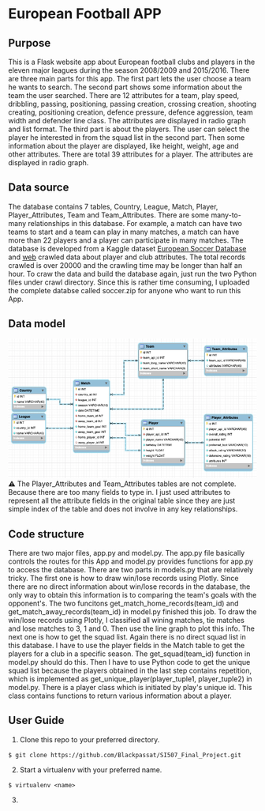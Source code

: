 # European Football APP

## Purpose
This is a Flask website app about European football clubs and players in the eleven major leagues during the season 2008/2009 and 2015/2016. There are three main parts for this app. The first part lets the user choose a team he wants to search. The second part shows some information about the team the user searched. There are 12 attributes for a team, play speed, dribbling, passing, positioning, passing creation, crossing creation, shooting creating, positioning creation, defence pressure, defence aggression, team width and defender line class. The attributes are displayed in radio graph and list format. The third part is about the players. The user can select the player he interested in from the squad list in the second part. Then some information about the player are displayed, like height, weight, age and other attributes. There are total 39 attributes for a player. The attributes are displayed in radio graph.

## Data source
The database contains 7 tables, Country, League, Match, Player, Player_Attributes, Team and Team_Attributes. There are some many-to-many relationships in this database. For example, a match can have two teams to start and a team can play in many matches, a match can have more than 22 players and a player can participate in many matches. The database is developed from a Kaggle dataset [European Soccer Database](https://www.kaggle.com/hugomathien/soccer) and [web](https://sofifa.com/players/hot?showCol=pi) crawled data about player and club attributes. The total records crawled is over 20000 and the crawling time may be longer than half an hour. To craw the data and build the database again, just run the two Python files under crawl directory. Since this is rather time consuming, I uploaded the complete databse called soccer.zip for anyone who want to run this App. 

## Data model
![Data Model](./static/img/data_model.png)
:warning: The Player_Attributes and Team_Attributes tables are not complete. Because there are too many fields to type in. I just used attributes to represent all the attribute fields in the original table since they are just simple index of the table and does not involve in any key relationships.

## Code structure
There are two major files, app.py and model.py. The app.py file basically controls the routes for this App and model.py provides functions for app.py to access the database. There are two parts in models.py that are relatively tricky. The first one is how to draw win/lose records using Plotly. Since there are no direct information about win/lose records in the database, the only way to obtain this information is to comparing the team's goals with the opponent's. The two funcitons get_match_home_records(team_id) and get_match_away_records(team_id) in model.py finished this job. To draw the win/lose records using Plotly, I classified all wining matches, tie matches and lose matches to 3, 1 and 0. Then use the line graph to plot this info. The next one is how to get the squad list. Again there is no direct squad list in this database. I have to use the player fields in the Match table to get the players for a club in a specific season. The get_squad(team_id) function in model.py should do this. Then I have to use Python code to get the unique squad list because the players obtained in the last step contains repetition, which is implemented as get_unique_player(player_tuple1, player_tuple2) in model.py. There is a player class which is initiated by play's unique id. This class contains functions to return various information about a player. 

## User Guide
1. Clone this repo to your preferred directory.
```commandline
$ git clone https://github.com/Blackpassat/SI507_Final_Project.git
```
2. Start a virtualenv with your preferred name.
```commandline
$ virtualenv <name>
```
3. 